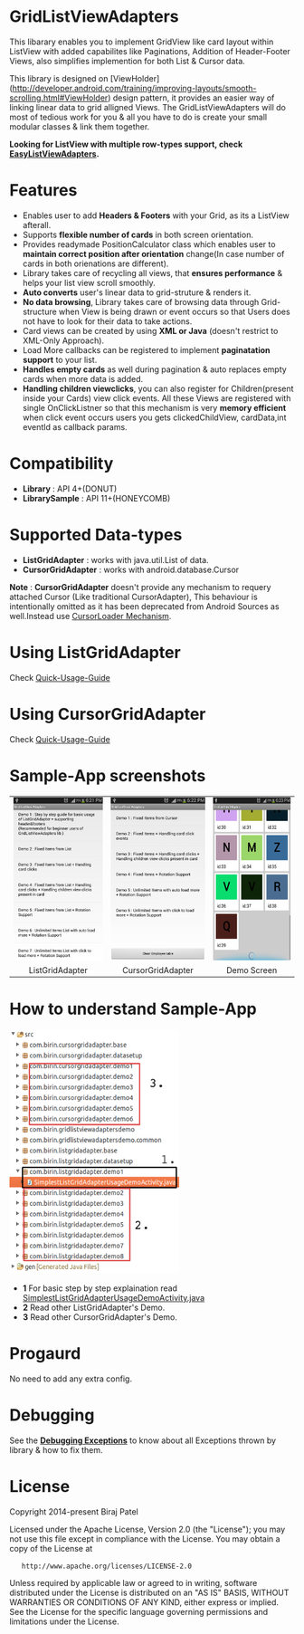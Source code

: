 GridListViewAdapters
====================

This libarary enables you to implement GridView like card layout within ListView with added capabilites like Paginations, Addition of Header-Footer Views, also simplifies implemention for both List & Cursor data.

This library is designed on [ViewHolder] (http://developer.android.com/training/improving-layouts/smooth-scrolling.html#ViewHolder) design pattern, it provides an easier way of linking linear data to grid alligned Views. The GridListViewAdapters will do most of tedious work for you & all you have to do is create your small modular classes & link them together. 


**Looking for ListView with multiple row-types support, check [EasyListViewAdapters](https://github.com/birajpatel/EasyListViewAdapters).**

Features
========

* Enables user to add **Headers & Footers** with your Grid, as its a ListView afterall.
* Supports **flexible number of cards** in both screen orientation.
* Provides readymade PositionCalculator class which enables user to **maintain correct position after orientation** change(In case number of cards in both orienations are different).
* Library takes care of recycling all views, that **ensures performance** & helps your list view scroll smoothly.
* **Auto converts** user's linear data to grid-struture & renders it.
* **No data browsing**, Library takes care of browsing data through Grid-structure when View is being drawn or event occurs so that Users does not have to look for their data to take actions.
* Card views can be created by using **XML or Java** (doesn't restrict to XML-Only Approach).
* Load More callbacks can be registered to implement **paginatation support** to your list.
* **Handles empty cards** as well during pagination & auto replaces empty cards when more data is added.
* **Handling children viewclicks**, you can also register for Children(present inside your Cards) view click events. All these Views are registered with single OnClickListner so that this mechanism is very **memory efficient** when click event occurs users you gets clickedChildView, cardData,int eventId as callback params.

Compatibility
=========
* **Library** : API 4+(DONUT)
* **LibrarySample** : API 11+(HONEYCOMB)

Supported Data-types
====================
* **ListGridAdapter** : works with java.util.List of data.
* **CursorGridAdapter** : works with android.database.Cursor

**Note** : **CursorGridAdapter** doesn't provide any mechanism to requery attached Cursor (Like traditional CursorAdapter), This behaviour is intentionally omitted as it has been deprecated from Android Sources as well.Instead use [CursorLoader Mechanism](https://developer.android.com/training/load-data-background/setup-loader.html).


Using ListGridAdapter
=====

Check [Quick-Usage-Guide](/Extras/Documentations/ListGridAdapterQuickUsageGuide.md)

Using CursorGridAdapter
=====

Check [Quick-Usage-Guide](/Extras/Documentations/CursorGridAdapterQuickUsageGuide.md)

Sample-App screenshots
====================

<table align= 'center' border = "0">
<tr>
<td><img src='./Extras/Images/Screenshots/1.png' width='190' height='288' /></td>
<td><img src='./Extras/Images/Screenshots/2.png' width='190' height='288' /></td>
<td><img src='./Extras/Images/Screenshots/3.png' width='190' height='288' /></td>
</tr>
<tr>
<td align = 'center' >ListGridAdapter</td>
<td align = 'center'>CursorGridAdapter</td>
<td align = 'center'>Demo Screen</td>
</tr>
</table>

How to understand Sample-App
====================

<img src='./Extras/Documentations/steps.png' width='300' height='432' />

* **1** For basic step by step explaination read [SimplestListGridAdapterUsageDemoActivity.java](/GridListViewAdaptersDemo/src/com/birin/listgridadapter/demo1/SimplestListGridAdapterUsageDemoActivity.java)
* **2** Read other ListGridAdapter's Demo.
* **3** Read other CursorGridAdapter's Demo.


Progaurd
========
No need to add any extra config.


Debugging 
=========

See the **[Debugging Exceptions](/Extras/Documentations/debugging_exceptions.md)** to know about all Exceptions thrown by library & how to fix them.

License
=======
   Copyright 2014-present Biraj Patel

   Licensed under the Apache License, Version 2.0 (the "License");
   you may not use this file except in compliance with the License.
   You may obtain a copy of the License at

       http://www.apache.org/licenses/LICENSE-2.0

   Unless required by applicable law or agreed to in writing, software
   distributed under the License is distributed on an "AS IS" BASIS,
   WITHOUT WARRANTIES OR CONDITIONS OF ANY KIND, either express or implied.
   See the License for the specific language governing permissions and
   limitations under the License.

